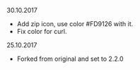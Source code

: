 30.10.2017
- Add zip icon, use color #FD9126 with it.
- Fix color for curl.

25.10.2017
- Forked from original and set to 2.2.0